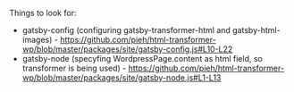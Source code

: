 Things to look for:

- gatsby-config (configuring gatsby-transformer-html and gatsby-html-images) - https://github.com/pieh/html-transformer-wp/blob/master/packages/site/gatsby-config.js#L10-L22
- gatsby-node (specyfing WordpressPage.content as html field, so transformer is being used) - https://github.com/pieh/html-transformer-wp/blob/master/packages/site/gatsby-node.js#L1-L13
